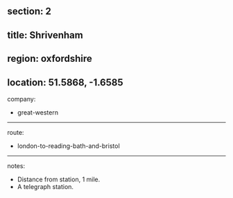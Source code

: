 section: 2
----
title: Shrivenham
----
region: oxfordshire
----
location: 51.5868, -1.6585
----
company:
- great-western
----
route:
- london-to-reading-bath-and-bristol
----
notes:
- Distance from station, 1 mile.
- A telegraph station.
